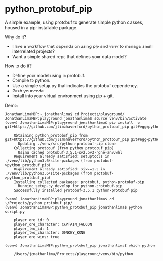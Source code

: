 # python_protobuf_pip
A simple example, using protobuf to generate simple python classes, housed in a pip-installable package.

Why do it?

* Have a workflow that depends on using *pip* and *venv* to manage small interrelated projects?
* Want a simple shared repo that defines your data model?

How to do it?

* Define your model using in protobuf.
* Compile to python.
* Use a simple setup.py that indicates the protobuf dependency.
* Push your code.
* Install into your virtual environment using pip + git.

Demo:

```
JonathanLimaMBP:~ jonathanlima$ cd Projects/playground/
JonathanLimaMBP:playground jonathanlima$ source venv/bin/activate
(venv) JonathanLimaMBP:playground jonathanlima$ pip install -e git+https://github.com/jlimahaverford/python_protobuf_pip.git#egg=python_protobuf_pip

    Obtaining python_protobuf_pip from git+https://github.com/jlimahaverford/python_protobuf_pip.git#egg=python_protobuf_pip
      Updating ./venv/src/python-protobuf-pip clone
    Collecting protobuf (from python_protobuf_pip)
      Using cached protobuf-3.5.1-py2.py3-none-any.whl
    Requirement already satisfied: setuptools in ./venv/lib/python3.6/site-packages (from protobuf->python_protobuf_pip)
    Requirement already satisfied: six>=1.9 in ./venv/lib/python3.6/site-packages (from protobuf->python_protobuf_pip)
    Installing collected packages: protobuf, python-protobuf-pip
      Running setup.py develop for python-protobuf-pip
    Successfully installed protobuf-3.5.1 python-protobuf-pip

(venv) JonathanLimaMBP:playground jonathanlima$ cd ~/Projects/python_protobuf_pip/
(venv) JonathanLimaMBP:python_protobuf_pip jonathanlima$ python script.py 

    player_one_id: 0
    player_one_character: CAPTAIN_FALCON
    player_two_id: 1
    player_two_character: DONKEY_KONG
    player_one_wins: true

(venv) JonathanLimaMBP:python_protobuf_pip jonathanlima$ which python

    /Users/jonathanlima/Projects/playground/venv/bin/python
```